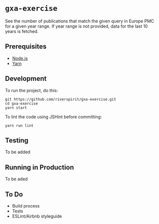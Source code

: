# `gxa-exercise`

See the number of publications that match the given query in Europe PMC for a given year range. If year range is not provided, data for the last 10 years is fetched.

## Prerequisites

- [Node.js](https://nodejs.org/en/)
- [Yarn](https://yarnpkg.com/en/)

## Development

To run the project, do this:

```
git https://github.com/riverspirit/gxa-exercise.git
cd gxa-exercise
yarn start
```

To lint the code using JSHint before committing:

```
yarn run lint
```

## Testing
To be added

## Running in Production
To be aded

## To Do
- Build process
- Tests
- ESLint/Airbnb styleguide